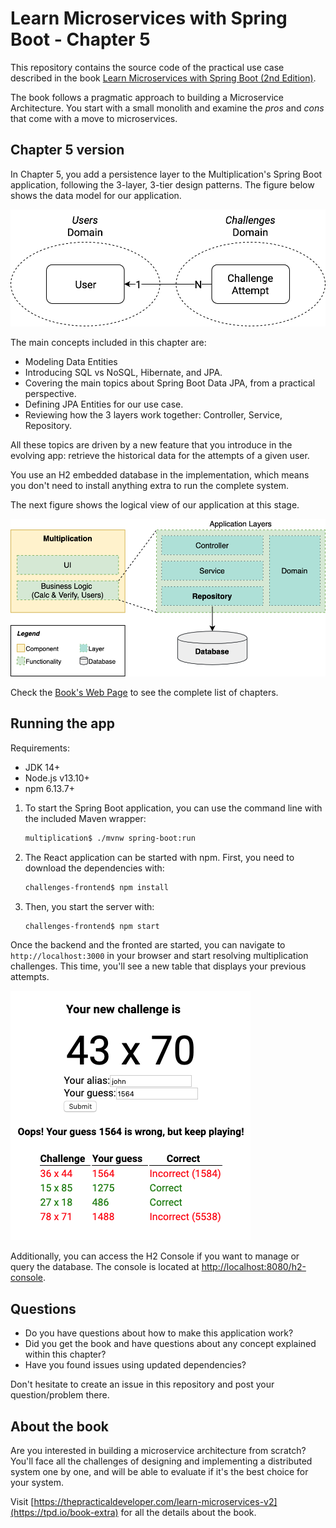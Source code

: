# Learn Microservices with Spring Boot - Chapter 5

This repository contains the source code of the practical use case described in the book [Learn Microservices with Spring Boot (2nd Edition)](https://tpd.io/book-extra/).

The book follows a pragmatic approach to building a Microservice Architecture. You start with a small monolith and examine the _pros_ and _cons_ that come with a move to microservices. 

## Chapter 5 version

In Chapter 5, you add a persistence layer to the Multiplication's Spring Boot application, following the 3-layer, 3-tier design patterns. The figure below shows the data model for our application.

![Data Model](resources/data_model.png)

The main concepts included in this chapter are:

* Modeling Data Entities
* Introducing SQL vs NoSQL, Hibernate, and JPA.
* Covering the main topics about Spring Boot Data JPA, from a practical perspective.
* Defining JPA Entities for our use case.
* Reviewing how the 3 layers work together: Controller, Service, Repository.

All these topics are driven by a new feature that you introduce in the evolving app: retrieve the historical data for the attempts of a given user.

You use an H2 embedded database in the implementation, which means you don't need to install anything extra to run the complete system.

The next figure shows the logical view of our application at this stage.

![Logical View - Chapter 5](resources/app-layers-chapter5.png)

Check the [Book's Web Page](https://tpd.io/book-extra) to see the complete list of chapters.

## Running the app

Requirements:

* JDK 14+
* Node.js v13.10+
* npm 6.13.7+

1. To start the Spring Boot application, you can use the command line with the included Maven wrapper:
    ```bash
    multiplication$ ./mvnw spring-boot:run
    ```
2. The React application can be started with npm. First, you need to download the dependencies with:
    ```bash
    challenges-frontend$ npm install
    ```
3. Then, you start the server with:
    ```bash
    challenges-frontend$ npm start
    ```

Once the backend and the fronted are started, you can navigate to `http://localhost:3000` in your browser and start resolving multiplication challenges. This time, you'll see a new table that displays your previous attempts.

![Application - Screenshot](resources/app-last-attempts-screenshot.png)

Additionally, you can access the H2 Console if you want to manage or query the database. The console is located at [http://localhost:8080/h2-console](http://localhost:8080/h2-console). 

## Questions

* Do you have questions about how to make this application work?
* Did you get the book and have questions about any concept explained within this chapter?
* Have you found issues using updated dependencies?

Don't hesitate to create an issue in this repository and post your question/problem there. 

## About the book

Are you interested in building a microservice architecture from scratch? You'll face all the challenges of designing and implementing a distributed system one by one, and will be able to evaluate if it's the best choice for your system.

Visit [https://thepracticaldeveloper.com/learn-microservices-v2](https://tpd.io/book-extra) for all the details about the book.
